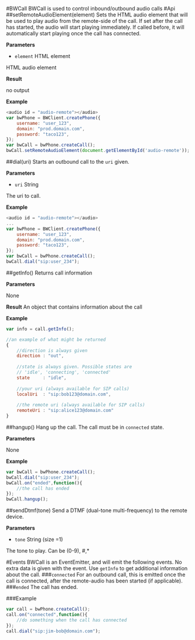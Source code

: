 #BWCall
BWCall is used to control inbound/outbound audio calls
#Api
##setRemoteAudioElement(element)
Sets the HTML audio element that will be used to play audio from the remote-side of the call.
If set after the call has started, the audio will start playing immediately. If called before, it will automatically start playing once the call has connected.

**Parameters**

* `element` HTML element

HTML audio element

**Result**

no output


**Example**


```javascript
<audio id = "audio-remote"></audio>
var bwPhone = BWClient.createPhone({
    username: "user_123",
    domain: "prod.domain.com",
    password: "taco123",
});
var bwCall = bwPhone.createCall();
bwCall.setRemoteAudioElement(document.getElementById('audio-remote'));
```

##dial(uri)
Starts an outbound call to the `uri` given.

**Parameters**

* `uri` String

The uri to call.

**Example**

```javascript
<audio id = "audio-remote"></audio>
...
var bwPhone = BWClient.createPhone({
    username: "user_123",
    domain: "prod.domain.com",
    password: "taco123",
});
var bwCall = bwPhone.createCall();
bwCall.dial("sip:user_234");
```

##getInfo()
Returns call information

**Parameters**

None

**Result**
An object that contains information about the call

**Example**

```javascript
var info = call.getInfo();

//an example of what might be returned
{
	//direction is always given
	direction : "out",
    
    //state is always given. Possible states are
    // 'idle', 'connecting', 'connected' 
    state     : "idle",
    
    //your uri (always available for SIP calls)
    localUri  : "sip:bob123@domain.com",
    
    //the remote uri (always available for SIP calls)
    remoteUri : "sip:alice123@domain.com"
}
```

##hangup()
Hang up the call. The call must be in `connected` state.

**Parameters**

None

**Example**
```javascript
var bwCall = bwPhone.createCall();
bwCall.dial("sip:user_234");
bwCall.on("ended",function(){
	//the call has ended
});
bwCall.hangup();
```

##sendDtmf(tone)
Send a DTMF (dual-tone multi-frequency) to the remote device.

**Parameters**

* `tone` String (size =1)

The tone to play. Can be (0-9), #,*


#Events
BWCall is an EventEmitter, and will emit the following events. No extra data is given with the event. Use `getInfo` to get additional information about the call.
###`connected`
For an outbound call, this is emitted once the call is connected, after the remote-audio has been started (if applicable).
###`ended`
The call has ended.

###Example
```javascript
var call = bwPhone.createCall();
call.on("connected",function(){
	//do something when the call has connected
});
call.dial("sip:jim-bob@domain.com");
```

